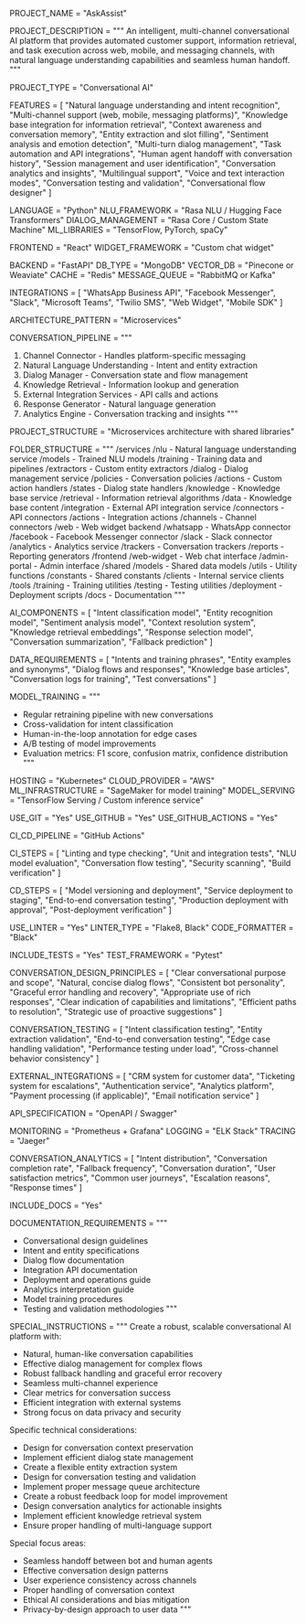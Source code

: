 <!-- 
GENESIS PROJECT SPECIFICATION - CHATBOT/CONVERSATIONAL AI
-->

<!--===============================================================================-->
<!-- PROJECT BASICS -->
<!--===============================================================================-->

PROJECT_NAME = "AskAssist"

PROJECT_DESCRIPTION = """
An intelligent, multi-channel conversational AI platform that provides automated
customer support, information retrieval, and task execution across web, mobile,
and messaging channels, with natural language understanding capabilities and
seamless human handoff.
"""

<!--===============================================================================-->
<!-- PROJECT TYPE -->
<!--===============================================================================-->

PROJECT_TYPE = "Conversational AI"

<!--===============================================================================-->
<!-- CORE FEATURES -->
<!--===============================================================================-->

FEATURES = [
    "Natural language understanding and intent recognition",
    "Multi-channel support (web, mobile, messaging platforms)",
    "Knowledge base integration for information retrieval",
    "Context awareness and conversation memory",
    "Entity extraction and slot filling",
    "Sentiment analysis and emotion detection",
    "Multi-turn dialog management",
    "Task automation and API integrations",
    "Human agent handoff with conversation history",
    "Session management and user identification",
    "Conversation analytics and insights",
    "Multilingual support",
    "Voice and text interaction modes",
    "Conversation testing and validation",
    "Conversational flow designer"
]

<!--===============================================================================-->
<!-- TECHNOLOGY STACK -->
<!--===============================================================================-->

LANGUAGE = "Python"
NLU_FRAMEWORK = "Rasa NLU / Hugging Face Transformers"
DIALOG_MANAGEMENT = "Rasa Core / Custom State Machine"
ML_LIBRARIES = "TensorFlow, PyTorch, spaCy"

FRONTEND = "React"
WIDGET_FRAMEWORK = "Custom chat widget"

BACKEND = "FastAPI"
DB_TYPE = "MongoDB"
VECTOR_DB = "Pinecone or Weaviate"
CACHE = "Redis"
MESSAGE_QUEUE = "RabbitMQ or Kafka"

INTEGRATIONS = [
    "WhatsApp Business API",
    "Facebook Messenger",
    "Slack",
    "Microsoft Teams",
    "Twilio SMS",
    "Web Widget",
    "Mobile SDK"
]

<!--===============================================================================-->
<!-- ARCHITECTURE PATTERNS -->
<!--===============================================================================-->

ARCHITECTURE_PATTERN = "Microservices"

CONVERSATION_PIPELINE = """
1. Channel Connector - Handles platform-specific messaging
2. Natural Language Understanding - Intent and entity extraction
3. Dialog Manager - Conversation state and flow management
4. Knowledge Retrieval - Information lookup and generation
5. External Integration Services - API calls and actions
6. Response Generator - Natural language generation
7. Analytics Engine - Conversation tracking and insights
"""

<!--===============================================================================-->
<!-- PROJECT STRUCTURE -->
<!--===============================================================================-->

PROJECT_STRUCTURE = "Microservices architecture with shared libraries"

FOLDER_STRUCTURE = """
/services
  /nlu - Natural language understanding service
    /models - Trained NLU models
    /training - Training data and pipelines
    /extractors - Custom entity extractors
  /dialog - Dialog management service
    /policies - Conversation policies
    /actions - Custom action handlers
    /states - Dialog state handlers
  /knowledge - Knowledge base service
    /retrieval - Information retrieval algorithms
    /data - Knowledge base content
  /integration - External API integration service
    /connectors - API connectors
    /actions - Integration actions
  /channels - Channel connectors
    /web - Web widget backend
    /whatsapp - WhatsApp connector
    /facebook - Facebook Messenger connector
    /slack - Slack connector
  /analytics - Analytics service
    /trackers - Conversation trackers
    /reports - Reporting generators
/frontend
  /web-widget - Web chat interface
  /admin-portal - Admin interface
/shared
  /models - Shared data models
  /utils - Utility functions
  /constants - Shared constants
  /clients - Internal service clients
/tools
  /training - Training utilities
  /testing - Testing utilities
  /deployment - Deployment scripts
/docs - Documentation
"""

<!--===============================================================================-->
<!-- AI AND ML CONSIDERATIONS -->
<!--===============================================================================-->

AI_COMPONENTS = [
    "Intent classification model",
    "Entity recognition model",
    "Sentiment analysis model",
    "Context resolution system",
    "Knowledge retrieval embeddings",
    "Response selection model",
    "Conversation summarization",
    "Fallback prediction"
]

DATA_REQUIREMENTS = [
    "Intents and training phrases",
    "Entity examples and synonyms",
    "Dialog flows and responses",
    "Knowledge base articles",
    "Conversation logs for training",
    "Test conversations"
]

MODEL_TRAINING = """
- Regular retraining pipeline with new conversations
- Cross-validation for intent classification
- Human-in-the-loop annotation for edge cases
- A/B testing of model improvements
- Evaluation metrics: F1 score, confusion matrix, confidence distribution
"""

<!--===============================================================================-->
<!-- CLOUD & DEPLOYMENT -->
<!--===============================================================================-->

HOSTING = "Kubernetes"
CLOUD_PROVIDER = "AWS"
ML_INFRASTRUCTURE = "SageMaker for model training"
MODEL_SERVING = "TensorFlow Serving / Custom inference service"

<!--===============================================================================-->
<!-- VERSION CONTROL & COLLABORATION -->
<!--===============================================================================-->

USE_GIT = "Yes"
USE_GITHUB = "Yes"
USE_GITHUB_ACTIONS = "Yes"

<!--===============================================================================-->
<!-- CI/CD PIPELINE -->
<!--===============================================================================-->

CI_CD_PIPELINE = "GitHub Actions"

CI_STEPS = [
    "Linting and type checking",
    "Unit and integration tests",
    "NLU model evaluation",
    "Conversation flow testing",
    "Security scanning",
    "Build verification"
]

CD_STEPS = [
    "Model versioning and deployment",
    "Service deployment to staging",
    "End-to-end conversation testing",
    "Production deployment with approval",
    "Post-deployment verification"
]

<!--===============================================================================-->
<!-- CODE QUALITY & STANDARDS -->
<!--===============================================================================-->

USE_LINTER = "Yes"
LINTER_TYPE = "Flake8, Black"
CODE_FORMATTER = "Black"

INCLUDE_TESTS = "Yes"
TEST_FRAMEWORK = "Pytest"

<!--===============================================================================-->
<!-- CONVERSATION DESIGN -->
<!--===============================================================================-->

CONVERSATION_DESIGN_PRINCIPLES = [
    "Clear conversational purpose and scope",
    "Natural, concise dialog flows",
    "Consistent bot personality",
    "Graceful error handling and recovery",
    "Appropriate use of rich responses",
    "Clear indication of capabilities and limitations",
    "Efficient paths to resolution",
    "Strategic use of proactive suggestions"
]

CONVERSATION_TESTING = [
    "Intent classification testing",
    "Entity extraction validation",
    "End-to-end conversation testing",
    "Edge case handling validation",
    "Performance testing under load",
    "Cross-channel behavior consistency"
]

<!--===============================================================================-->
<!-- INTEGRATIONS & API -->
<!--===============================================================================-->

EXTERNAL_INTEGRATIONS = [
    "CRM system for customer data",
    "Ticketing system for escalations",
    "Authentication service",
    "Analytics platform",
    "Payment processing (if applicable)",
    "Email notification service"
]

API_SPECIFICATION = "OpenAPI / Swagger"

<!--===============================================================================-->
<!-- MONITORING & ANALYTICS -->
<!--===============================================================================-->

MONITORING = "Prometheus + Grafana"
LOGGING = "ELK Stack"
TRACING = "Jaeger"

CONVERSATION_ANALYTICS = [
    "Intent distribution",
    "Conversation completion rate",
    "Fallback frequency",
    "Conversation duration",
    "User satisfaction metrics",
    "Common user journeys",
    "Escalation reasons",
    "Response times"
]

<!--===============================================================================-->
<!-- DOCUMENTATION -->
<!--===============================================================================-->

INCLUDE_DOCS = "Yes"

DOCUMENTATION_REQUIREMENTS = """
- Conversational design guidelines
- Intent and entity specifications
- Dialog flow documentation
- Integration API documentation
- Deployment and operations guide
- Analytics interpretation guide
- Model training procedures
- Testing and validation methodologies
"""

<!--===============================================================================-->
<!-- SPECIAL INSTRUCTIONS -->
<!--===============================================================================-->

SPECIAL_INSTRUCTIONS = """
Create a robust, scalable conversational AI platform with:
- Natural, human-like conversation capabilities
- Effective dialog management for complex flows
- Robust fallback handling and graceful error recovery
- Seamless multi-channel experience
- Clear metrics for conversation success
- Efficient integration with external systems
- Strong focus on data privacy and security

Specific technical considerations:
- Design for conversation context preservation
- Implement efficient dialog state management
- Create a flexible entity extraction system
- Design for conversation testing and validation
- Implement proper message queue architecture
- Create a robust feedback loop for model improvement
- Design conversation analytics for actionable insights
- Implement efficient knowledge retrieval system
- Ensure proper handling of multi-language support

Special focus areas:
- Seamless handoff between bot and human agents
- Effective conversation design patterns
- User experience consistency across channels
- Proper handling of conversation context
- Ethical AI considerations and bias mitigation
- Privacy-by-design approach to user data
""" 